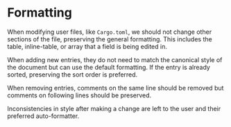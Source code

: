 # Formatting

When modifying user files, like `Cargo.toml`, we should not change other
sections of the file,
preserving the general formatting.
This includes the table, inline-table, or array that a field is being edited in.

When adding new entries, they do not need to match the canonical style of the
document but can use the default formatting.
If the entry is already sorted, preserving the sort order is preferred.

When removing entries,
comments on the same line should be removed but comments on following lines
should be preserved.

Inconsistencies in style after making a change are left to the user and their
preferred auto-formatter.
